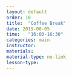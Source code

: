 ```yaml
---
layout: default
order: 10
title:  "Coffee Break"
date: 2019-08-05
time:   "16:00-16:30"
categories: main
instructor: 
materials: 
material-type: no-link
lesson-type: 
---
```


